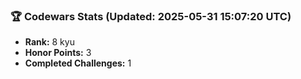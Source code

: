 ### 🏆 Codewars Stats (Updated: 2025-05-31 15:07:20 UTC)

- **Rank:** 8 kyu
- **Honor Points:** 3
- **Completed Challenges:** 1

